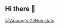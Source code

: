 ## Hi there 👋

[![Anurag's GitHub stats](https://github-readme-stats.vercel.app/api?username=juliamariachkina)](https://github.com/anuraghazra/github-readme-stats)

